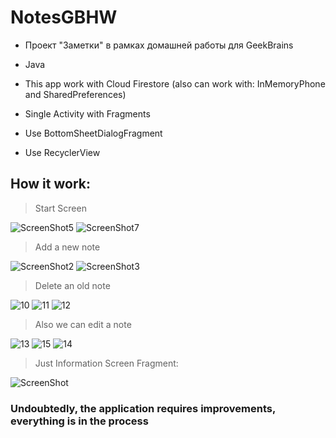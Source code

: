 # NotesGBHW
- Проект "Заметки" в рамках домашней работы для GeekBrains

- Java
- This app work with Cloud Firestore (also can work with: InMemoryPhone and SharedPreferences)
- Single Activity with Fragments
- Use BottomSheetDialogFragment
- Use RecyclerView

## How it work:

> Start Screen

![ScreenShot5](https://user-images.githubusercontent.com/103746333/191265027-266b42d6-3fac-40c0-8e18-9a4dd83cc99a.png)
![ScreenShot7](https://user-images.githubusercontent.com/103746333/191265033-09955be3-1f75-4842-b334-e02219c95e2d.png)

> Add a new note

![ScreenShot2](https://user-images.githubusercontent.com/103746333/191265019-934d9a3e-658f-47dc-909a-a8ce24890258.png)
![ScreenShot3](https://user-images.githubusercontent.com/103746333/191265022-bc78f002-b13d-4f7b-9201-3153109ec919.png)

> Delete an old note 

![10](https://user-images.githubusercontent.com/103746333/191268445-2a765242-8963-4091-9e99-158c67e92c97.png)
![11](https://user-images.githubusercontent.com/103746333/191268448-17218ae1-b9f3-4701-98d4-ce5e0cda4df6.png)
![12](https://user-images.githubusercontent.com/103746333/191268450-a6985c0b-fae1-4d11-8163-6a226f433b57.png)

> Also we can edit a note

![13](https://user-images.githubusercontent.com/103746333/191271194-0ea5c5d2-4eba-4de2-abb8-05417e500493.png)
![15](https://user-images.githubusercontent.com/103746333/191271191-6227899f-5efb-4db0-b62f-0081ba26d058.png)
![14](https://user-images.githubusercontent.com/103746333/191271185-ad28392d-62fa-43ea-888f-e2b9fee2e9f1.png)

> Just Information Screen Fragment: 

![ScreenShot](https://user-images.githubusercontent.com/103746333/191265036-8ab3fa3a-0832-4f0e-a931-1512d0de8492.png)

### Undoubtedly, the application requires improvements, everything is in the process
